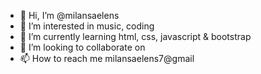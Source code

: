 - 👋 Hi, I’m @milansaelens
- 👀 I’m interested in music, coding
- 🌱 I’m currently learning html, css, javascript & bootstrap
- 💞️ I’m looking to collaborate on 
- 📫 How to reach me milansaelens7@gmail

<!---
milansaelens/milansaelens is a ✨ special ✨ repository because its `README.md` (this file) appears on your GitHub profile.
You can click the Preview link to take a look at your changes.
--->
